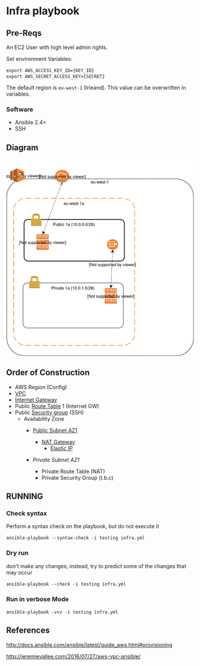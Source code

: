 # Infra playbook

## Pre-Reqs

An EC2 User with high level admin rights.

Set environment Variables:

```
export AWS_ACCESS_KEY_ID={KEY_ID}
export AWS_SECRET_ACCESS_KEY={SECRET}
```

The default region is `eu-west-1` (Irleand).  This value can be overwritten in variables.

### Software

 * Ansible 2.4+
 * SSH

## Diagram

![Deploy](../inventory/DeploymentDiagram.svg)

## Order of Construction

- AWS Region (Config)
 - [VPC]()
 - [Internet Gateway](http://docs.ansible.com/ansible/latest/ec2_vpc_igw_module.html)
 - Public [Route Table](http://docs.ansible.com/ansible/latest/ec2_vpc_route_table_module.html) 1 (Internet GW)
 - Public [Security group](http://docs.ansible.com/ansible/latest/ec2_group_module.html) (SSH)
   - Availability Zone
     - [Public Subnet AZ1](http://docs.ansible.com/ansible/latest/ec2_vpc_subnet_module.html)
       - [NAT Gateway](http://docs.ansible.com/ansible/latest/ec2_vpc_nat_gateway_module.html)
         - [Elastic IP](http://docs.ansible.com/ansible/latest/ec2_eip_module.html)

     - _Private Subnet AZ1_
       - Private Route Table (NAT)
       - Private Security Group (t.b.c)



## RUNNING

### Check syntax

Perform a syntax check on the playbook, but do not execute it
```
ansible-playbook --syntax-check -i testing infra.yml
```

### Dry run
don't make any changes; instead, try to predict some of the changes that may occur

```
ansible-playbook --check -i testing infra.yml
```


### Run in verbose Mode
```
ansible-playbook -vvv -i testing infra.yml
```

## References

http://docs.ansible.com/ansible/latest/guide_aws.html#provisioning

http://jeremievallee.com/2016/07/27/aws-vpc-ansible/
